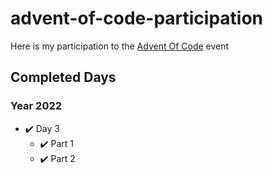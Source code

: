 # advent-of-code-participation

Here is my participation to the [Advent Of Code](https://adventofcode.com) event

## Completed Days

### Year 2022

* ✔️ Day 3
  * ✔️ Part 1
  * ✔️ Part 2
